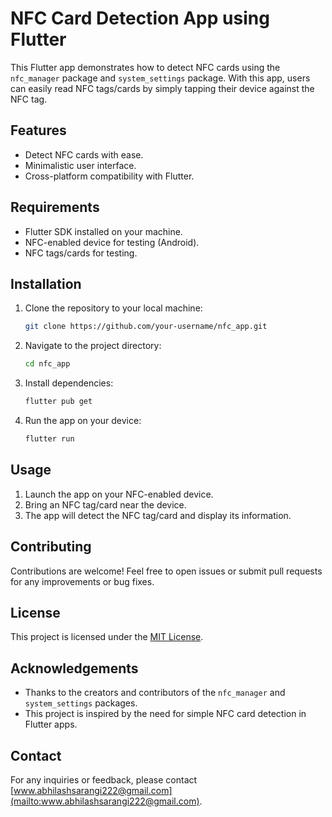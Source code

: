 # NFC Card Detection App using Flutter

This Flutter app demonstrates how to detect NFC cards using the `nfc_manager` package and `system_settings` package. With this app, users can easily read NFC tags/cards by simply tapping their device against the NFC tag. 

## Features

- Detect NFC cards with ease.
- Minimalistic user interface.
- Cross-platform compatibility with Flutter.

## Requirements

- Flutter SDK installed on your machine.
- NFC-enabled device for testing (Android).
- NFC tags/cards for testing.

## Installation

1. Clone the repository to your local machine:

   ```bash
   git clone https://github.com/your-username/nfc_app.git
   ```

2. Navigate to the project directory:

   ```bash
   cd nfc_app
   ```

3. Install dependencies:

   ```bash
   flutter pub get
   ```

4. Run the app on your device:

   ```bash
   flutter run
   ```

## Usage

1. Launch the app on your NFC-enabled device.
2. Bring an NFC tag/card near the device.
3. The app will detect the NFC tag/card and display its information.

## Contributing

Contributions are welcome! Feel free to open issues or submit pull requests for any improvements or bug fixes.

## License

This project is licensed under the [MIT License](LICENSE).

## Acknowledgements

- Thanks to the creators and contributors of the `nfc_manager` and `system_settings` packages.
- This project is inspired by the need for simple NFC card detection in Flutter apps.

## Contact

For any inquiries or feedback, please contact [www.abhilashsarangi222@gmail.com](mailto:www.abhilashsarangi222@gmail.com).

